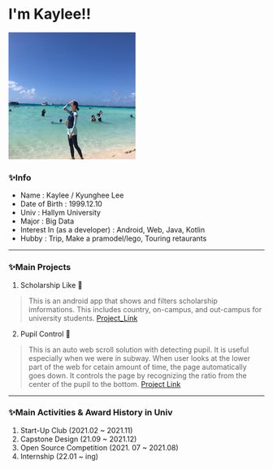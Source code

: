 # I'm Kaylee!!

<img src=photo_saipan.png width=250 height=250>

### ✨Info
* Name : Kaylee / Kyunghee Lee
* Date of Birth : 1999.12.10
* Univ : Hallym University
* Major : Big Data
* Interest In (as a developer) : Android, Web, Java, Kotlin 
* Hubby : Trip, Make a pramodel/lego, Touring retaurants

---

### ✨Main Projects
1. Scholarship Like 📱
  > This is an android app that shows and filters scholarship imformations.
  > This includes country, on-campus, and out-campus for university students.
  > [Project_Link](https://github.com/kyunghee1210/Scholarship-Like)  
2. Pupil Control 👀
  > This is an auto web scroll solution with detecting pupil.
  > It is useful especially when we were in subway.
  > When user looks at the lower part of the web for cetain amount of time, the page automatically goes down.
  > It controls the page by recognizing the ratio from the center of the pupil to the bottom.
  > [Project Link](https://github.com/kyunghee1210/Pupil_Control)

---

### ✨Main Activities & Award History in Univ
1. Start-Up Club (2021.02 ~ 2021.11)
2. Capstone Design (21.09 ~ 2021.12)
3. Open Source Competition (2021. 07 ~ 2021.08)
4. Internship (22.01 ~ ing)
